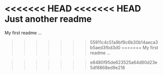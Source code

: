 <<<<<<< HEAD
<<<<<<< HEAD
Just another readme
=======
My first readme
...
>>>>>>> 55911c4c51a9bf9c6b30b14aeca3b5aed3fbd3d0
=======
My first readme
...

>>>>>>> e8480f95de623525a64d60d23e5df8868ed9e218
